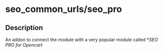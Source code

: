 # seo_common_urls/seo_pro

## Description
An addon to connect the module with a very popular module called **SEO PRO for Opencart*

